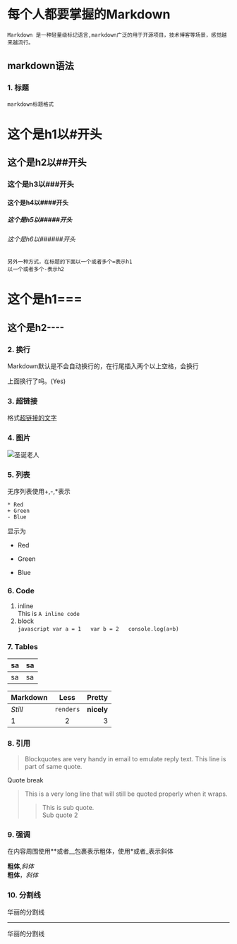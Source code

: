# 每个人都要掌握的Markdown
    Markdown 是一种轻量级标记语言,markdown广泛的用于开源项目，技术博客等场景，感觉越来越流行。

## markdown语法
### 1. 标题
	markdown标题格式 
# 这个是h1以#开头
## 这个是h2以##开头
### 这个是h3以###开头
#### 这个是h4以####开头
##### 这个是h5以#####开头
###### 这个是h6以######开头
    
	另外一种方式，在标题的下面以一个或者多个=表示h1
	以一个或者多个-表示h2
这个是h1===
====
这个是h2----
----

### 2. 换行
Markdown默认是不会自动换行的，在行尾插入两个以上空格，会换行  

上面换行了吗。(Yes)


### 3. 超链接
格式[超链接的文字](http://home.firefoxchina.cn/?from=extra_start)

### 4. 图片
![圣诞老人](https://timgsa.baidu.com/timg?image&quality=80&size=b9999_10000&sec=1514188378675&di=44a6a0136ff1b045e5514f5d1203cc87&imgtype=0&src=http%3A%2F%2Fimgsrc.baidu.com%2Fimgad%2Fpic%2Fitem%2Fd8f9d72a6059252db4e4cf043e9b033b5bb5b93b.jpg)

### 5. 列表
无序列表使用\+,\-,\*表示  
```
* Red
+ Green
- Blue
```
显示为  
* Red
+ Green
- Blue

### 6. Code 
  1. inline   
  	This is `A inline code`
  2. block  
  	```javascript
  		var a = 1  
  		var b = 2  
  		console.log(a+b)  
  	```

### 7. Tables
|sa|sa|
|--|--|
|sa|sa|


|Markdown|Less|Pretty|
|---|:---:|---:|
|*Still*|`renders`|**nicely**|
|1|2|3|


### 8. 引用
> Blockquotes are very handy in email to emulate reply text.
> This line is part of same quote.

Quote break

> This is a very long line that will still be quoted properly when it wraps.
>> This is sub quote.  
>> Sub quote 2

### 9. 强调
在内容周围使用\*\*或者\_\_包裹表示粗体，使用\*或者\_表示斜体  

**粗体**,*斜体*  
__粗体__，_斜体_

### 10. 分割线
华丽的分割线
___
华丽的分割线


